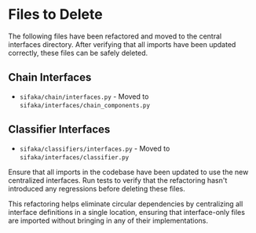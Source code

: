 # Files to Delete

The following files have been refactored and moved to the central interfaces directory. After verifying that all imports have been updated correctly, these files can be safely deleted.

## Chain Interfaces
- `sifaka/chain/interfaces.py` - Moved to `sifaka/interfaces/chain_components.py`

## Classifier Interfaces
- `sifaka/classifiers/interfaces.py` - Moved to `sifaka/interfaces/classifier.py`

Ensure that all imports in the codebase have been updated to use the new centralized interfaces. Run tests to verify that the refactoring hasn't introduced any regressions before deleting these files.

This refactoring helps eliminate circular dependencies by centralizing all interface definitions in a single location, ensuring that interface-only files are imported without bringing in any of their implementations.